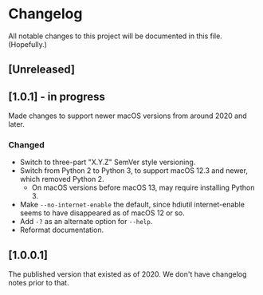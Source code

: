 # Changelog

All notable changes to this project will be documented in this file. (Hopefully.)

## [Unreleased]

## [1.0.1] - in progress

Made changes to support newer macOS versions from around 2020 and later.

### Changed

- Switch to three-part "X.Y.Z" SemVer style versioning.
- Switch from Python 2 to Python 3, to support macOS 12.3 and newer, which removed Python 2.
  - On macOS versions before macOS 13, may require installing Python 3.
- Make `--no-internet-enable` the default, since hdiutil internet-enable seems to have disappeared as of macOS 12 or so.
- Add `-?` as an alternate option for `--help`.
- Reformat documentation.

## [1.0.0.1]

The published version that existed as of 2020. We don't have changelog notes prior to that.
